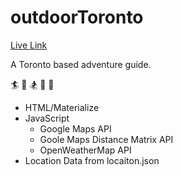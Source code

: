 outdoorToronto
==============

[Live Link](oto.filipstepien.com)

A Toronto based adventure guide. 

:surfer: :ski: :snowboarder: :evergreen_tree: :sunrise_over_mountains:

+ HTML/Materialize
+ JavaScript
  - Google Maps API
  - Goole Maps Distance Matrix API
  - OpenWeatherMap API
+ Location Data from locaiton.json